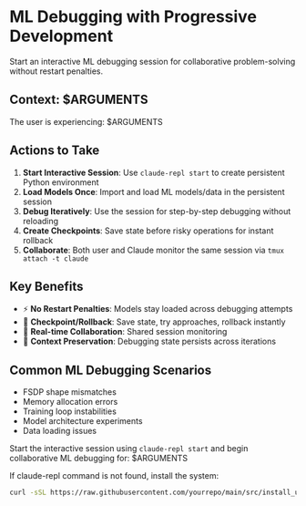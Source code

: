 # ML Debugging with Progressive Development

Start an interactive ML debugging session for collaborative problem-solving without restart penalties.

## Context: $ARGUMENTS

The user is experiencing: $ARGUMENTS

## Actions to Take

1. **Start Interactive Session**: Use `claude-repl start` to create persistent Python environment
2. **Load Models Once**: Import and load ML models/data in the persistent session  
3. **Debug Iteratively**: Use the session for step-by-step debugging without reloading
4. **Create Checkpoints**: Save state before risky operations for instant rollback
5. **Collaborate**: Both user and Claude monitor the same session via `tmux attach -t claude`

## Key Benefits

- ⚡ **No Restart Penalties**: Models stay loaded across debugging attempts
- 🔄 **Checkpoint/Rollback**: Save state, try approaches, rollback instantly
- 👥 **Real-time Collaboration**: Shared session monitoring
- 🧠 **Context Preservation**: Debugging state persists across iterations

## Common ML Debugging Scenarios

- FSDP shape mismatches
- Memory allocation errors  
- Training loop instabilities
- Model architecture experiments
- Data loading issues

Start the interactive session using `claude-repl start` and begin collaborative ML debugging for: $ARGUMENTS

If claude-repl command is not found, install the system:
```bash
curl -sSL https://raw.githubusercontent.com/yourrepo/main/src/install_universal.py | python3
```